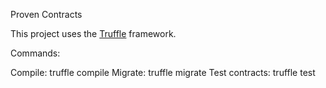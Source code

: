 Proven Contracts

This project uses the [Truffle](http://truffleframework.com/) framework.

Commands:

  Compile:        truffle compile
  Migrate:        truffle migrate
  Test contracts: truffle test


